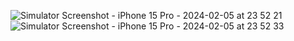 ![Simulator Screenshot - iPhone 15 Pro - 2024-02-05 at 23 52 21](https://github.com/gaurav-afk/RestartApp/assets/65609530/8e007941-2c61-419f-ad4e-74dc3c4c7fe1)
![Simulator Screenshot - iPhone 15 Pro - 2024-02-05 at 23 52 33](https://github.com/gaurav-afk/RestartApp/assets/65609530/509e8c66-c8d4-4878-bfe3-ea2597f0434b)
